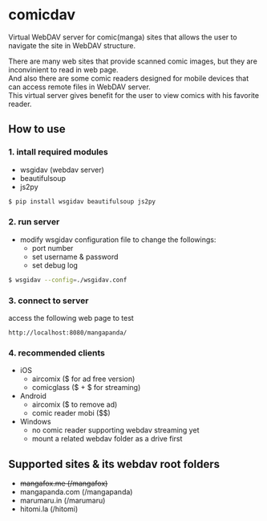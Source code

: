 # comicdav

Virtual WebDAV server for comic(manga) sites that allows the user to navigate the site in WebDAV structure.

There are many web sites that provide scanned comic images, but they are inconvinient to read in web page.<br/>
And also there are some comic readers designed for mobile devices that can access remote files in WebDAV server.<br/>
This virtual server gives benefit for the user to view comics with his favorite reader.

## How to use

### 1. intall required modules

* wsgidav (webdav server)
* beautifulsoup
* js2py

```bash
$ pip install wsgidav beautifulsoup js2py
```

### 2. run server

* modify wsgidav configuration file to change the followings:
  - port number
  - set username & password
  - set debug log

```bash
$ wsgidav --config=./wsgidav.conf
```

### 3. connect to server

access the following web page to test

    http://localhost:8080/mangapanda/

### 4. recommended clients

* iOS
  - aircomix ($ for ad free version)
  - comicglass ($ + $ for streaming)
* Android
  - aircomix ($ to remove ad)
  - comic reader mobi ($$)
* Windows
  - no comic reader supporting webdav streaming yet
  - mount a related webdav folder as a drive first

## Supported sites & its webdav root folders

* ~~mangafox.me (/mangafox)~~
* mangapanda.com (/mangapanda)
* marumaru.in (/marumaru)
* hitomi.la (/hitomi)
